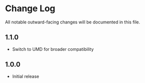 # Change Log

All notable outward-facing changes will be documented in this file.

## 1.1.0

- Switch to UMD for broader compatibility

## 1.0.0

- Initial release
